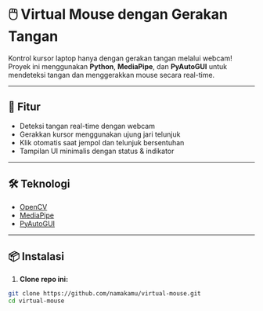 # 🖱️ Virtual Mouse dengan Gerakan Tangan

Kontrol kursor laptop hanya dengan gerakan tangan melalui webcam!  
Proyek ini menggunakan **Python**, **MediaPipe**, dan **PyAutoGUI** untuk mendeteksi tangan dan menggerakkan mouse secara real-time.

---

## 🚀 Fitur

- Deteksi tangan real-time dengan webcam
- Gerakkan kursor menggunakan ujung jari telunjuk
- Klik otomatis saat jempol dan telunjuk bersentuhan
- Tampilan UI minimalis dengan status & indikator

---

## 🛠️ Teknologi

- [OpenCV](https://opencv.org/)
- [MediaPipe](https://mediapipe.dev/)
- [PyAutoGUI](https://pyautogui.readthedocs.io/en/latest/)

---

## 📦 Instalasi

1. **Clone repo ini:**

```bash
git clone https://github.com/namakamu/virtual-mouse.git
cd virtual-mouse
